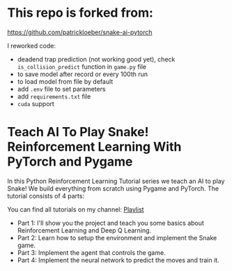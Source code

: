 # This repo is forked from:

https://github.com/patrickloeber/snake-ai-pytorch

I reworked code:
* deadend trap prediction (not working good yet), check `is_collision_predict` function in `game.py` file
* to save model after record or every 100th run
* to load model from file by default
* add `.env` file to set parameters
* add `requirements.txt` file
* `cuda` support

# Teach AI To Play Snake! Reinforcement Learning With PyTorch and Pygame

In this Python Reinforcement Learning Tutorial series we teach an AI to play Snake! We build everything from scratch using Pygame and PyTorch. The tutorial consists of 4 parts:

You can find all tutorials on my channel: [Playlist](https://www.youtube.com/playlist?list=PLqnslRFeH2UrDh7vUmJ60YrmWd64mTTKV)

- Part 1: I'll show you the project and teach you some basics about Reinforcement Learning and Deep Q Learning.
- Part 2: Learn how to setup the environment and implement the Snake game.
- Part 3: Implement the agent that controls the game.
- Part 4: Implement the neural network to predict the moves and train it.
